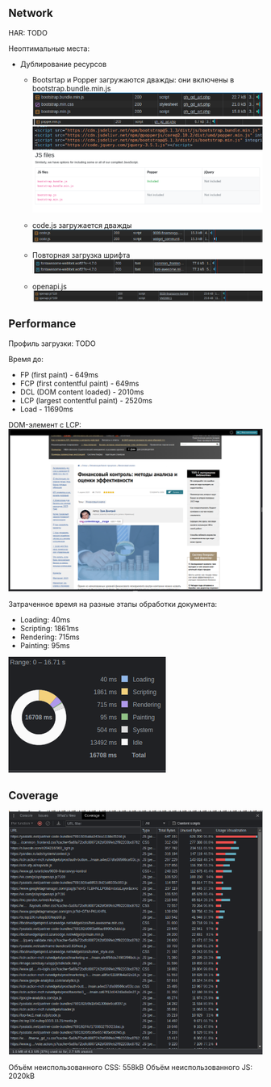 ## Network

HAR: TODO

Неоптимальные места:

- Дублирование ресурсов
  - Bootsrtap и Popper загружаются дважды: они включены в bootstrap.bundle.min.js
    ![bootstrap in network tab](/images/bootstrap_network.png)
    ![popper in network tab](/images/popper_network.png)
    ![bootstrap in source code](/images/bootstrap_source.png)
    ![bootstrap docs](/images/bootstrap_docs.png)

  - code.js загружается дважды
  ![code.js](/images/code_js_network.png)

  - Повторная загрузка шрифта
    ![font-awesome](/images/font_awasome_network.png)
  
  - openapi.js
    ![openapi.js](/images/openapi_js_network.png)

## Performance

Профиль загрузки: TODO

Время до:
- FP (first paint) - 649ms
- FCP (first contentful paint) - 649ms
- DCL (DOM content loaded) - 2010ms
- LCP (largest contentful paint) - 2520ms
- Load - 11690ms

DOM-элемент с LCP:
![dom-element with lcp](/images/lcp.png)

Затраченное время на разные этапы обработки документа:
- Loading: 40ms
- Scripting: 1861ms
- Rendering: 715ms
- Painting: 95ms

![performance chart](/images/perf_chart.png)

## Coverage

![coverage](/images/coverage.png)

Объём неиспользованного CSS: 558kB
Объём неиспользованного JS: 2020kB
